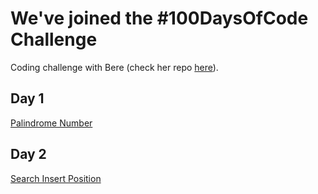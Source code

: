 # We've joined the #100DaysOfCode Challenge

Coding challenge with Bere (check her repo [here](https://github.com/higabere/100-Days-of-code-challenge)).

## Day 1

[Palindrome Number](https://leetcode.com/problems/palindrome-number/)

## Day 2

[Search Insert Position](https://leetcode.com/problems/search-insert-position/)
